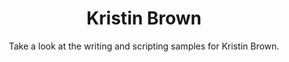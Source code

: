 <header>

# Kristin Brown

Take a look at the writing and scripting samples for Kristin Brown.
</header>
